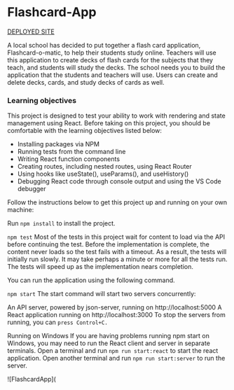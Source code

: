 # Flashcard-App

[DEPLOYED SITE](https://flashcard-app-xo3y.onrender.com)

A local school has decided to put together a flash card application, Flashcard-o-matic, to help their students study online. Teachers will use this application to create decks of flash cards for the subjects that they teach, and students will study the decks. The school needs you to build the application that the students and teachers will use. Users can create and delete decks, cards, and study decks of cards as well.

### Learning objectives
This project is designed to test your ability to work with rendering and state management using React. Before taking on this project, you should be comfortable with the learning objectives listed below:

- Installing packages via NPM
- Running tests from the command line
- Writing React function components
- Creating routes, including nested routes, using React Router
- Using hooks like useState(), useParams(), and useHistory()
- Debugging React code through console output and using the VS Code debugger

Follow the instructions below to get this project up and running on your own machine:

Run `npm install` to install the project.

`npm test`
Most of the tests in this project wait for content to load via the API before continuing the test. Before the implementation is complete, the content never loads so the test fails with a timeout. As a result, the tests will initially run slowly. It may take perhaps a minute or more for all the tests run. The tests will speed up as the implementation nears completion.

You can run the application using the following command.

`npm start`
The start command will start two servers concurrently:

An API server, powered by json-server, running on http://localhost:5000
A React application running on http://localhost:3000
To stop the servers from running, you can `press Control+C.`

Running on Windows
If you are having problems running npm start on Windows, you may need to run the React client and server in separate terminals. 
Open a terminal and run `npm run start:react` to start the react application. Open another terminal and run `npm run start:server` to run the server.

![FlashcardApp](
